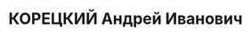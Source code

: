 ---
title: КОРЕЦКИЙ Андрей Иванович
description: "Род. в 1893, с. Арзгир, русский, обр.: малограмотный, бывший член ВКП(б).\
  \ Проживал: с. Арзгир. Начальник экспедиции по борьбе с грызунами \n  Арестован\
  \ 02.10.1937. Приговор: ВМН. Расстрелян"
---
